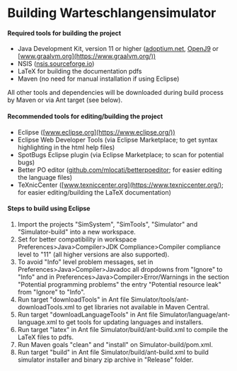 # Building Warteschlangensimulator

#### Required tools for building the project

* Java Development Kit, version 11 or higher ([adoptium.net](https://adoptium.net/), [OpenJ9](https://developer.ibm.com/languages/java/semeru-runtimes/downloads/) or [www.graalvm.org](https://www.graalvm.org/))
* NSIS ([nsis.sourceforge.io](https://nsis.sourceforge.io/Main_Page))
* LaTeX for building the documentation pdfs
* Maven (no need for manual installation if using Eclipse)

All other tools and dependencies will be downloaded during build process by Maven or via Ant target (see below).

#### Recommended tools for editing/building the project

* Eclipse ([www.eclipse.org](https://www.eclipse.org/))
* Eclipse Web Developer Tools (via Eclipse Marketplace; to get syntax highlighting in the html help files)
* SpotBugs Eclipse plugin (via Eclipse Marketplace; to scan for potential bugs)
* Better PO editor ([github.com/mlocati/betterpoeditor](https://github.com/mlocati/betterpoeditor); for easier editing the language files)
* TeXnicCenter ([www.texniccenter.org](https://www.texniccenter.org/); for easier editing/building the LaTeX documentation)

#### Steps to build using Eclipse

1. Import the projects "SimSystem", "SimTools", "Simulator" and "Simulator-build" into a new workspace.
2. Set for better compatibility in workspace Preferences>Java>Compiler>JDK Compliance>Compiler compliance level to "11" (all higher versions are also supported).
3. To avoid "Info" level problem messages, set in Preferences>Java>Compiler>Javadoc all dropdowns from "Ignore" to "Info" and in Preferences>Java>Compiler>Error/Warnings in the section "Potential programming problems" the entry "Potential resource leak" from "Ignore" to "Info".
4. Run target "downloadTools" in Ant file Simulator/tools/ant-downloadTools.xml to get libraries not available in Maven Central.
5. Run target "downloadLanguageTools" in Ant file Simulator/language/ant-language.xml to get tools for updating languages and installers.
6. Run target "latex" in Ant file Simulator/build/ant-build.xml to compile the LaTeX files to pdfs.
7. Run Maven goals "clean" and "install" on Simulator-build/pom.xml.
8. Run target "build" in Ant file Simulator/build/ant-build.xml to build simulator installer and binary zip archive in "Release" folder.